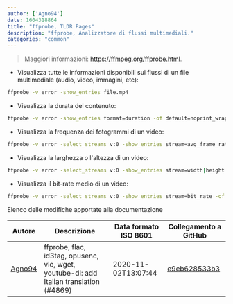 ```yaml
---
author: ['Agno94']
date: 1604318864
title: "ffprobe, TLDR Pages"
description: "ffprobe, Analizzatore di flussi multimediali."
categories: "common"
---
```

> Maggiori informazioni: <https://ffmpeg.org/ffprobe.html>.

- Visualizza tutte le informazioni disponibili sui flussi di un file multimediale (audio, video, immagini, etc):

```bash
ffprobe -v error -show_entries file.mp4
```

- Visualizza la durata del contenuto:

```bash
ffprobe -v error -show_entries format=duration -of default=noprint_wrappers=1:nokey=1 file.mp4
```

- Visualizza la frequenza dei fotogrammi di un video:

```bash
ffprobe -v error -select_streams v:0 -show_entries stream=avg_frame_rate -of default=noprint_wrappers=1:nokey=1 video.mp4
```

- Visualizza la larghezza o l'altezza di un video:

```bash
ffprobe -v error -select_streams v:0 -show_entries stream=width|height -of default=noprint_wrappers=1:nokey=1 video.mp4
```

- Visualizza il bit-rate medio di un video:

```bash
ffprobe -v error -select_streams v:0 -show_entries stream=bit_rate -of default=noprint_wrappers=1:nokey=1 video.mp4
```
Elenco delle modifiche apportate alla documentazione


Autore | Descrizione | Data formato ISO 8601 | Collegamento a GitHub
------|-----|-----|-----
[Agno94](mailto:agnophi@gmail.com) | ffprobe, flac, id3tag, opusenc, vlc, wget, youtube-dl: add Italian translation (#4869) | 2020-11-02T13:07:44 | [e9eb628533b3](https://github.com/tldr-pages/tldr/commit/e9eb628533b31c09c5951ffa57f4194be88d8f63)


